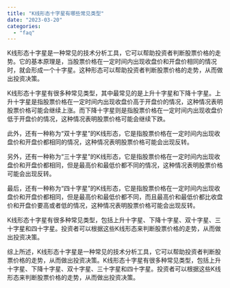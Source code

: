 ```yaml
---
title: "K线形态十字星有哪些常见类型"
date: "2023-03-20"
categories: 
  - "faq"
---
```


K线形态十字星是一种常见的技术分析工具，它可以帮助投资者判断股票价格的走势。它的基本原理是，当股票价格在一定时间内出现收盘价和开盘价相同的情况时，就会形成一个十字星。这种形态可以帮助投资者判断股票价格的走势，从而做出投资决策。

K线形态十字星有很多种常见类型，其中最常见的是上升十字星和下降十字星。上升十字星是指股票价格在一定时间内出现收盘价高于开盘价的情况，这种情况表明股票价格可能会继续上涨。而下降十字星则是指股票价格在一定时间内出现收盘价低于开盘价的情况，这种情况表明股票价格可能会继续下跌。

此外，还有一种称为“双十字星”的K线形态，它是指股票价格在一定时间内出现收盘价和开盘价都相同的情况，这种情况表明股票价格可能会出现反转。

另外，还有一种称为“三十字星”的K线形态，它是指股票价格在一定时间内出现收盘价和开盘价都相同，但是最高价和最低价都不同的情况，这种情况表明股票价格可能会出现反转。

最后，还有一种称为“四十字星”的K线形态，它是指股票价格在一定时间内出现收盘价和开盘价都相同，但是最高价和最低价都不同，而且最高价和最低价都比收盘价和开盘价要高或者低的情况，这种情况表明股票价格可能会出现反转。

K线形态十字星有很多种常见类型，包括上升十字星、下降十字星、双十字星、三十字星和四十字星。投资者可以根据这些K线形态来判断股票价格的走势，从而做出投资决策。

综上所述，K线形态十字星是一种常见的技术分析工具，它可以帮助投资者判断股票价格的走势，从而做出投资决策。K线形态十字星有很多种常见类型，包括上升十字星、下降十字星、双十字星、三十字星和四十字星。投资者可以根据这些K线形态来判断股票价格的走势，从而做出投资决策。
